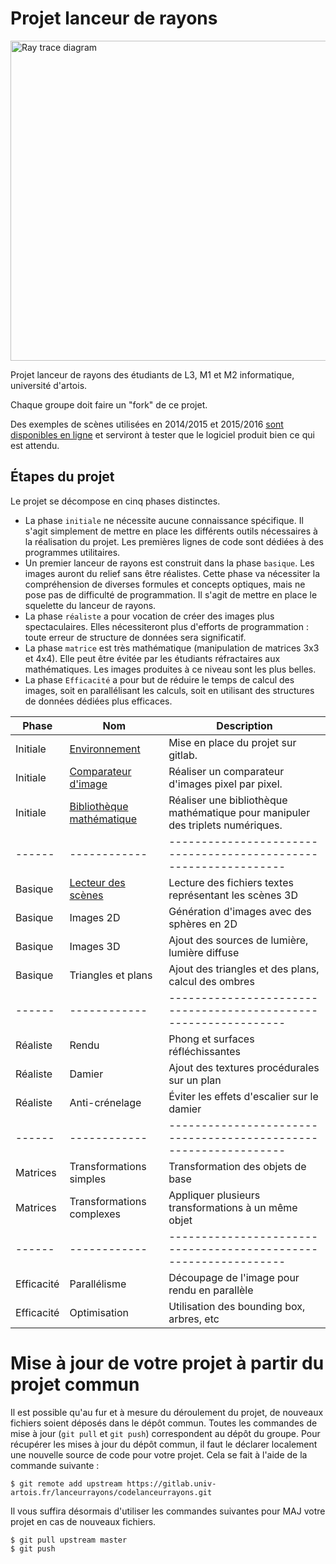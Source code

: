 # Projet lanceur de rayons

<a title="By Henrik (Own work) [GFDL (http://www.gnu.org/copyleft/fdl.html) or CC BY-SA 4.0-3.0-2.5-2.0-1.0 (http://creativecommons.org/licenses/by-sa/4.0-3.0-2.5-2.0-1.0)], via Wikimedia Commons" href="https://commons.wikimedia.org/wiki/File%3ARay_trace_diagram.svg"><img width="512" alt="Ray trace diagram" src="https://upload.wikimedia.org/wikipedia/commons/thumb/8/83/Ray_trace_diagram.svg/512px-Ray_trace_diagram.svg.png"/></a>

Projet lanceur de rayons des étudiants de L3, M1 et M2 informatique, université d'artois.

Chaque groupe doit faire un "fork" de ce projet.

Des exemples de scènes utilisées en 2014/2015 et 2015/2016 [sont disponibles en ligne](https://gitlab.univ-artois.fr/lanceurrayons/testslanceurrayons) et serviront à tester que le logiciel produit bien ce qui est attendu. 

## Étapes du projet

Le projet se décompose en cinq phases distinctes. 

+ La phase `initiale` ne nécessite aucune connaissance spécifique. Il s'agit simplement de mettre en place les différents outils nécessaires à la réalisation du projet. Les premières lignes de code sont dédiées à des programmes utilitaires.
+ Un premier lanceur de rayons est construit dans la phase `basique`. Les images auront du relief sans être réalistes. Cette phase va nécessiter la compréhension de diverses formules et concepts optiques, mais ne pose pas de difficulté de programmation. Il s'agit de mettre en place le squelette du lanceur de rayons.
+ La phase `réaliste` a pour vocation de créer des images plus spectaculaires. Elles nécessiteront plus d'efforts de programmation : toute erreur de structure de données sera significatif.
+ La phase `matrice` est très mathématique (manipulation de matrices 3x3 et 4x4). Elle peut être évitée par les étudiants réfractaires aux mathématiques. Les images produites à ce niveau sont les plus belles.
+ La phase `Efficacité` a pour but de réduire le temps de calcul des images, soit en parallélisant les calculs, soit en utilisant des structures de données dédiées plus efficaces.

|Phase | Nom        | Description                                                    |
|------|------------|----------------------------------------------------------------|
|Initiale|[Environnement](https://gitlab.univ-artois.fr/lanceurrayons/sujetlanceurrayons/-/blob/master/SUJETSTP/TP1a.markdown) | Mise en place du projet sur gitlab. | 
|Initiale|[Comparateur d'image](https://gitlab.univ-artois.fr/lanceurrayons/sujetlanceurrayons/-/blob/master/SUJETSTP/TP1b.markdown) | Réaliser un comparateur d'images pixel par pixel. |
|Initiale|[Bibliothèque mathématique](https://gitlab.univ-artois.fr/lanceurrayons/sujetlanceurrayons/-/blob/master/SUJETSTP/TP1c.markdown) | Réaliser une bibliothèque mathématique pour manipuler des triplets numériques. |
|------|------------|----------------------------------------------------------------|
|Basique|[Lecteur des scènes](https://gitlab.univ-artois.fr/lanceurrayons/sujetlanceurrayons/-/blob/master/SUJETSTP/TP2.markdown)|Lecture des fichiers textes représentant les scènes 3D|
|Basique|Images 2D|Génération d'images avec des sphères en 2D|
|Basique|Images 3D|Ajout des sources de lumière, lumière diffuse|
|Basique|Triangles et plans|Ajout des triangles et des plans, calcul des ombres|
|------|------------|----------------------------------------------------------------|
|Réaliste|Rendu|Phong et surfaces réfléchissantes|
|Réaliste|Damier|Ajout des textures procédurales sur un plan|
|Réaliste|Anti-crénelage|Éviter les effets d'escalier sur le damier|
|------|------------|----------------------------------------------------------------|
|Matrices|Transformations simples|Transformation des objets de base|
|Matrices|Transformations complexes|Appliquer plusieurs transformations à un même objet|
|------|------------|----------------------------------------------------------------|
|Efficacité|Parallélisme|Découpage de l'image pour rendu en parallèle|
|Efficacité|Optimisation|Utilisation des bounding box, arbres, etc|


# Mise à jour de votre projet à partir du projet commun

Il est possible qu'au fur et à mesure du déroulement du projet, de nouveaux
fichiers soient déposés dans le dépôt commun. Toutes les commandes de mise à 
jour (`git pull` et `git push`) correspondent au dépôt du groupe. Pour récupérer
les mises à jour du dépôt commun, il faut le déclarer localement une nouvelle source de
code pour votre projet. Cela se fait à l'aide de la commande suivante :

```
$ git remote add upstream https://gitlab.univ-artois.fr/lanceurrayons/codelanceurrayons.git
```

Il vous suffira désormais d'utiliser les commandes suivantes pour MAJ votre projet en cas de nouveaux fichiers.

```
$ git pull upstream master
$ git push
```
